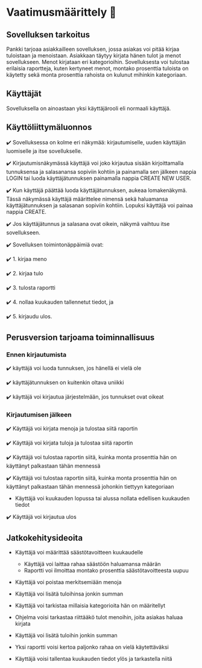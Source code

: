 # Vaatimusmäärittely  :gem:

## Sovelluksen tarkoitus
Pankki tarjoaa asiakkailleen sovelluksen, jossa asiakas voi pitää kirjaa tuloistaan ja menoistaan. Asiakkaan täytyy kirjata hänen tulot ja menot sovellukseen. Menot kirjataan eri kategorioihin. Sovelluksesta voi tulostaa erilaisia raportteja, kuten kertyneet menot, montako prosenttia tuloista on käytetty sekä monta prosenttia rahoista on kulunut mihinkin kategoriaan. 

## Käyttäjät
Sovelluksella on ainoastaan yksi käyttäjärooli eli normaali käyttäjä.

## Käyttöliittymäluonnos

:heavy_check_mark: Sovelluksessa on kolme eri näkymää: kirjautumiselle, uuden käyttäjän luomiselle ja itse sovellukselle.

:heavy_check_mark: Kirjautumisnäkymässä käyttäjä voi joko kirjautua sisään kirjoittamalla tunnuksensa ja salasanansa sopiviin kohtiin ja painamalla sen jälkeen nappia LOGIN tai luoda käyttäjätunnuksen painamalla nappia CREATE NEW USER.

:heavy_check_mark: Kun käyttäjä päättää luoda käyttäjätunnuksen, aukeaa lomakenäkymä. Tässä näkymässä käyttäjä määrittelee nimensä sekä haluamansa käyttäjätunnuksen ja salasanan sopiviin kohtiin. Lopuksi käyttäjä voi painaa nappia CREATE.

:heavy_check_mark: Jos käyttäjätunnus ja salasana ovat oikein, näkymä vaihtuu itse sovellukseen.  

:heavy_check_mark: Sovelluksen toimintonäppäimiä ovat: 

:heavy_check_mark: 1. kirjaa meno

:heavy_check_mark: 2. kirjaa tulo 
	           
:heavy_check_mark: 3. tulosta raportti 

:heavy_check_mark: 4. nollaa kuukauden tallennetut tiedot, ja

:heavy_check_mark: 5. kirjaudu ulos.

## Perusversion tarjoama toiminnallisuus

### Ennen kirjautumista

:heavy_check_mark: käyttäjä voi luoda tunnuksen, jos hänellä ei vielä ole

:heavy_check_mark: käyttäjätunnuksen on kuitenkin oltava uniikki

:heavy_check_mark: käyttäjä voi kirjautua järjestelmään, jos tunnukset ovat oikeat

### Kirjautumisen jälkeen

:heavy_check_mark: Käyttäjä voi kirjata menoja ja tulostaa siitä raportin

:heavy_check_mark: Käyttäjä voi kirjata tuloja ja tulostaa siitä raportin

:heavy_check_mark: Käyttäjä voi tulostaa raportin siitä, kuinka monta prosenttia hän on käyttänyt palkastaan tähän mennessä

:heavy_check_mark: Käyttäjä voi tulostaa raportin siitä, kuinka monta prosenttia hän on käyttänyt palkastaan tähän mennessä johonkin tiettyyn kategoriaan

- Käyttäjä voi kuukauden lopussa tai alussa nollata edellisen kuukauden tiedot

:heavy_check_mark: Käyttäjä voi kirjautua ulos

## Jatkokehitysideoita

- Käyttäjä voi määrittää säästötavoitteen kuukaudelle 
  - Käyttäjä voi laittaa rahaa säästöön haluamansa määrän
  - Raportti voi ilmoittaa montako prosenttia säästötavoitteesta uupuu

- Käyttäjä voi poistaa merkitsemiään menoja

- Käyttäjä voi lisätä tuloihinsa jonkin summan

- Käyttäjä voi tarkistaa millaisia kategorioita hän on määritellyt

- Ohjelma voisi tarkastaa riittääkö tulot menoihin, joita asiakas haluaa kirjata

- Käyttäjä voi lisätä tuloihin jonkin summan

- Yksi raportti voisi kertoa paljonko rahaa on vielä käytettäväksi

- Käyttäjä voisi tallentaa kuukauden tiedot ylös ja tarkastella niitä

